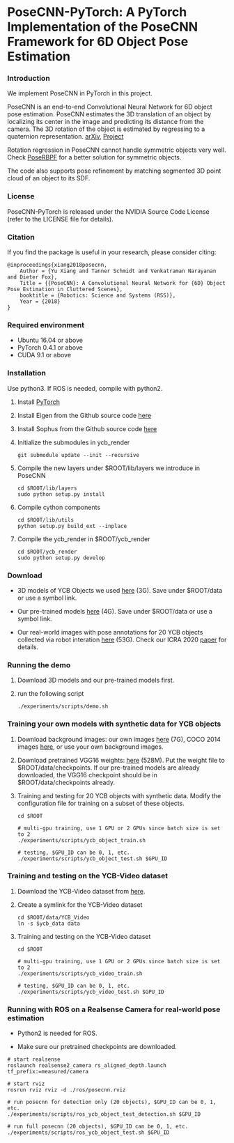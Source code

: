# PoseCNN-PyTorch: A PyTorch Implementation of the PoseCNN Framework for 6D Object Pose Estimation

### Introduction

We implement PoseCNN in PyTorch in this project.

PoseCNN is an end-to-end Convolutional Neural Network for 6D object pose estimation. PoseCNN estimates the 3D translation of an object by localizing its center in the image and predicting its distance from the camera. The 3D rotation of the object is estimated by regressing to a quaternion representation. [arXiv](https://arxiv.org/abs/1711.00199), [Project](https://rse-lab.cs.washington.edu/projects/posecnn/)

Rotation regression in PoseCNN cannot handle symmetric objects very well. Check [PoseRBPF](https://github.com/NVlabs/PoseRBPF) for a better solution for symmetric objects.

The code also supports pose refinement by matching segmented 3D point cloud of an object to its SDF.

### License

PoseCNN-PyTorch is released under the NVIDIA Source Code License (refer to the LICENSE file for details).

### Citation

If you find the package is useful in your research, please consider citing:

    @inproceedings{xiang2018posecnn,
        Author = {Yu Xiang and Tanner Schmidt and Venkatraman Narayanan and Dieter Fox},
        Title = {{PoseCNN}: A Convolutional Neural Network for {6D} Object Pose Estimation in Cluttered Scenes},
        booktitle = {Robotics: Science and Systems (RSS)},
        Year = {2018}
    }

### Required environment

- Ubuntu 16.04 or above
- PyTorch 0.4.1 or above
- CUDA 9.1 or above

### Installation

Use python3. If ROS is needed, compile with python2.

1. Install [PyTorch](https://pytorch.org/)

2. Install Eigen from the Github source code [here](https://github.com/eigenteam/eigen-git-mirror)

3. Install Sophus from the Github source code [here](https://github.com/yuxng/Sophus)

4. Initialize the submodules in ycb_render
   ```Shell
   git submodule update --init --recursive
   ```

5. Compile the new layers under $ROOT/lib/layers we introduce in PoseCNN
    ```Shell
    cd $ROOT/lib/layers
    sudo python setup.py install
    ```

6. Compile cython components
    ```Shell
    cd $ROOT/lib/utils
    python setup.py build_ext --inplace
    ```

7. Compile the ycb_render in $ROOT/ycb_render
    ```Shell
    cd $ROOT/ycb_render
    sudo python setup.py develop
    ```

### Download

- 3D models of YCB Objects we used [here](https://drive.google.com/file/d/1PTNmhd-eSq0fwSPv0nvQN8h_scR1v-UJ/view?usp=sharing) (3G). Save under $ROOT/data or use a symbol link.

- Our pre-trained models [here](https://drive.google.com/file/d/1-ECAkkTRfa1jJ9YBTzf04wxCGw6-m5d4/view?usp=sharing) (4G). Save under $ROOT/data or use a symbol link.

- Our real-world images with pose annotations for 20 YCB objects collected via robot interation [here](https://drive.google.com/file/d/1cQH_dnDzyrI0MWNx8st4lht_q0F6cUrE/view?usp=sharing) (53G). Check our ICRA 2020 [paper](https://arxiv.org/abs/1909.10159) for details.


### Running the demo

1. Download 3D models and our pre-trained models first.

2. run the following script
    ```Shell
    ./experiments/scripts/demo.sh
    ```

### Training your own models with synthetic data for YCB objects

1. Download background images: our own images [here](https://drive.google.com/file/d/1Q5VTKHEEejT2lAKwefG00eWcrnNnpieC/view?usp=sharing) (7G), COCO 2014 images [here](https://cocodataset.org/#download), or use your own background images.

2. Download pretrained VGG16 weights: [here](https://drive.google.com/file/d/1tTd64s1zNnjONlXvTFDZAf4E68Pupc_S/view?usp=sharing) (528M). Put the weight file to $ROOT/data/checkpoints. If our pre-trained models are already downloaded, the VGG16 checkpoint should be in $ROOT/data/checkpoints already.

3. Training and testing for 20 YCB objects with synthetic data. Modify the configuration file for training on a subset of these objects.
    ```Shell
    cd $ROOT

    # multi-gpu training, use 1 GPU or 2 GPUs since batch size is set to 2
    ./experiments/scripts/ycb_object_train.sh

    # testing, $GPU_ID can be 0, 1, etc.
    ./experiments/scripts/ycb_object_test.sh $GPU_ID

    ```

### Training and testing on the YCB-Video dataset
1. Download the YCB-Video dataset from [here](https://rse-lab.cs.washington.edu/projects/posecnn/).

2. Create a symlink for the YCB-Video dataset
    ```Shell
    cd $ROOT/data/YCB_Video
    ln -s $ycb_data data
    ```

3. Training and testing on the YCB-Video dataset
    ```Shell
    cd $ROOT

    # multi-gpu training, use 1 GPU or 2 GPUs since batch size is set to 2
    ./experiments/scripts/ycb_video_train.sh

    # testing, $GPU_ID can be 0, 1, etc.
    ./experiments/scripts/ycb_video_test.sh $GPU_ID

    ```

### Running with ROS on a Realsense Camera for real-world pose estimation

- Python2 is needed for ROS.

- Make sure our pretrained checkpoints are downloaded.

```Shell
# start realsense
roslaunch realsense2_camera rs_aligned_depth.launch tf_prefix:=measured/camera

# start rviz
rosrun rviz rviz -d ./ros/posecnn.rviz

# run posecnn for detection only (20 objects), $GPU_ID can be 0, 1, etc.
./experiments/scripts/ros_ycb_object_test_detection.sh $GPU_ID

# run full posecnn (20 objects), $GPU_ID can be 0, 1, etc.
./experiments/scripts/ros_ycb_object_test.sh $GPU_ID
```

